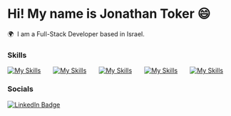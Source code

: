 Hi! My name is Jonathan Toker 😄
========================================================================================================================================

🌍  I am a Full-Stack Developer based in Israel.
<br/>

### Skills

[![My Skills](https://skillicons.dev/icons?i=html,css)](https://skillicons.dev) &nbsp;&nbsp;&nbsp;&nbsp;&nbsp; [![My Skills](https://skillicons.dev/icons?i=js,ts)](https://skillicons.dev) &nbsp;&nbsp;&nbsp;&nbsp;&nbsp; [![My Skills](https://skillicons.dev/icons?i=react,next)](https://skillicons.dev) &nbsp;&nbsp;&nbsp;&nbsp;&nbsp; [![My Skills](https://skillicons.dev/icons?i=nodejs,mysql)](https://skillicons.dev) &nbsp;&nbsp;&nbsp;&nbsp;&nbsp; [![My Skills](https://skillicons.dev/icons?i=cs,tailwind)](https://skillicons.dev)
<br/>

### Socials

<div id="badges">
  <a href="https://www.linkedin.com/in/jonathan-toker-073607170/">
    <img src="https://img.shields.io/badge/LinkedIn-blue?style=for-the-badge&logo=linkedin&logoColor=white" alt="LinkedIn Badge"/>
  </a>
</div>

